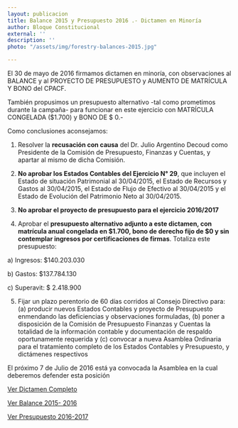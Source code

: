 ```yaml
---
layout: publicacion
title: Balance 2015 y Presupuesto 2016 .- Dictamen en Minoría
author: Bloque Constitucional
external: ''
description: ''
photo: "/assets/img/forestry-balances-2015.jpg"

---
```

El 30 de mayo de 2016 firmamos dictamen en minoría, con observaciones al BALANCE y al PROYECTO DE PRESUPUESTO y AUMENTO DE MATRÍCULA Y BONO del CPACF.

También propusimos un presupuesto alternativo -tal como prometimos durante la campaña- para funcionar en este ejercicio con MATRÍCULA CONGELADA ($1.700) y BONO DE $ 0.-

Como conclusiones aconsejamos:

1) Resolver la **recusación con causa** del Dr. Julio Argentino Decoud como Presidente de la Comisión de Presupuesto, Finanzas y Cuentas, y apartar al mismo de dicha Comisión.

2) **No aprobar los Estados Contables del Ejercicio N° 29**, que incluyen el Estado de situación Patrimonial al 30/04/2015, el Estado de Recursos y Gastos al 30/04/2015, el Estado de Flujo de Efectivo al 30/04/2015 y el Estado de Evolución del Patrimonio Neto al 30/04/2015.

3) **No aprobar el proyecto de presupuesto para el ejercicio 2016/2017**

4) Aprobar el **presupuesto alternativo adjunto a este dictamen, con matrícula anual congelada en $1.700, bono de derecho fijo de $0 y sin contemplar ingresos por certificaciones de firmas**. Totaliza este presupuesto:

a) Ingresos: $140.203.030

b) Gastos: $137.784.130

c) Superavit: $ 2.418.900

5) Fijar un plazo perentorio de 60 días corridos al Consejo Directivo para: (a) producir nuevos Estados Contables y proyecto de Presupuesto enmendando las deficiencias y observaciones formuladas, (b) poner a disposición de la Comisión de Presupuesto Finanzas y Cuentas la totalidad de la información contable y documentación de respaldo oportunamente requerida y (c) convocar a nueva Asamblea Ordinaria para el tratamiento completo de los Estados Contables y Presupuesto, y dictámenes respectivos

El próximo 7 de Julio de 2016 está ya convocada la Asamblea en la cual deberemos defender esta posición

[Ver Dictamen Completo](https://onedrive.live.com/?authkey=%21APaciGndSwBK87s&cid=D8DAD59E887E2C1D&id=D8DAD59E887E2C1D%2113466&parId=D8DAD59E887E2C1D%214445&o=OneUp "Dictamen")

[Ver Balance 2015- 2016](https://onedrive.live.com/?authkey=%21ACoo%2DijxQEAxEDQ&cid=D8DAD59E887E2C1D&id=D8DAD59E887E2C1D%215348&parId=D8DAD59E887E2C1D%2128359&o=OneUp "Balance")

[Ver Presupuesto 2016-2017](https://onedrive.live.com/?authkey=%21AN5s1kY09NmGHM4&cid=D8DAD59E887E2C1D&id=D8DAD59E887E2C1D%215290&parId=D8DAD59E887E2C1D%21121393&o=OneUp "Presupuesto")